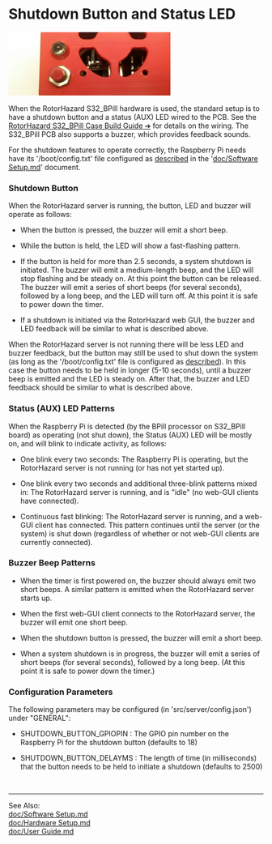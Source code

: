 # Shutdown Button and Status LED

![Button and LED](img/RH_S32_BPill_SDButton.jpg)

When the RotorHazard S32_BPill hardware is used, the standard setup is to have a shutdown button and a status (AUX) LED wired to the PCB. See the [RotorHazard S32_BPill Case Build Guide &#10132;&#xFE0E;](https://github.com/RotorHazard/RotorHazard/tree/main/resources/S32_BPill_case/detailedCaseBuild.md) for details on the wiring. The S32_BPill PCB also supports a buzzer, which provides feedback sounds.

For the shutdown features to operate correctly, the Raspberry Pi needs have its '/boot/config.txt' file configured as [described](Software%20Setup.md#s32btconfig) in the '[doc/Software Setup.md](Software%20Setup.md)' document.

### Shutdown Button

When the RotorHazard server is running, the button, LED and buzzer will operate as follows:

* When the button is pressed, the buzzer will emit a short beep.

* While the button is held, the LED will show a fast-flashing pattern.

* If the button is held for more than 2.5 seconds, a system shutdown is initiated. The buzzer will emit a medium-length beep, and the LED will stop flashing and be steady on. At this point the button can be released. The buzzer will emit a series of short beeps (for several seconds), followed by a long beep, and the LED will turn off. At this point it is safe to power down the timer.

* If a shutdown is initiated via the RotorHazard web GUI, the buzzer and LED feedback will be similar to what is described above.

When the RotorHazard server is not running there will be less LED and buzzer feedback, but the button may still be used to shut down the system (as long as the '/boot/config.txt' file is configured as [described](Software%20Setup.md#s32btconfig)). In this case the button needs to be held in longer (5-10 seconds), until a buzzer beep is emitted and the LED is steady on. After that, the buzzer and LED feedback should be similar to what is described above.

### Status (AUX) LED Patterns

When the Raspberry Pi is detected (by the BPill processor on S32_BPill board) as operating (not shut down), the Status (AUX) LED will be mostly on, and will blink to indicate activity, as follows:

* One blink every two seconds: The Raspberry Pi is operating, but the RotorHazard server is not running (or has not yet started up).

* One blink every two seconds and additional three-blink patterns mixed in: The RotorHazard server is running, and is "idle" (no web-GUI clients have connected).

* Continuous fast blinking: The RotorHazard server is running, and a web-GUI client has connected. This pattern continues until the server (or the system) is shut down (regardless of whether or not web-GUI clients are currently connected).

### Buzzer Beep Patterns

* When the timer is first powered on, the buzzer should always emit two short beeps. A similar pattern is emitted when the RotorHazard server starts up.

* When the first web-GUI client connects to the RotorHazard server, the buzzer will emit one short beep.

* When the shutdown button is pressed, the buzzer will emit a short beep.

* When a system shutdown is in progress, the buzzer will emit a series of short beeps (for several seconds), followed by a long beep. (At this point it is safe to power down the timer.)

### Configuration Parameters

The following parameters may be configured (in 'src/server/config.json') under "GENERAL":

* SHUTDOWN_BUTTON_GPIOPIN : The GPIO pin number on the Raspberry Pi for the shutdown button (defaults to 18)

* SHUTDOWN_BUTTON_DELAYMS : The length of time (in milliseconds) that the button needs to be held to initiate a shutdown (defaults to 2500)

<br/>

-----------------------------

See Also:  
[doc/Software Setup.md](Software%20Setup.md)<br>
[doc/Hardware Setup.md](Hardware%20Setup.md)<br>
[doc/User Guide.md](User%20Guide.md)

